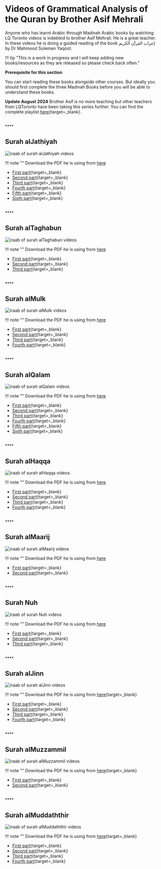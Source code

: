 # Videos of Grammatical Analysis of the Quran by Brother Asif Mehrali

Anyone who has learnt Arabic through Madinah Arabic books by watching LQ Toronto videos is indebted to brother Asif Mehrali. He is a great teacher. In these videos he is doing a guided reading of the book إعراب القرآن الكريم by Dr Mahmood Suleman Yaqoot.

!!! tip "This is a work in progress and I will keep adding new books/resources as they are released so please check back often."

**Prerequisite for this section**

You can start reading these books alongside other courses. But ideally you should first complete the three Madinah Books before you will be able to understand these books.

**Update August 2024** Brother Asif is no more teaching but other teachers from LQToronto have been taking this series further. You can find the complete playlist [here](https://www.youtube.com/playlist?list=PLbHImzKxsxxPKX4mHiFb-871vkJekLSkr){target=\_blank}. 

<br>
****

## **Surah alJathiyah**

![iraab of surah alJathiyah videos](/img/iraab-surah-aljathiyah-videos.png)

!!! note ""
Download the PDF he is using from [here](https://pathway-to-arabic.s3-us-west-2.amazonaws.com/Surah+Al-Jathiya+.pdf)

- [First part](https://archive.org/details/al-jathiya-0001){target=\_blank}
- [Second part](https://archive.org/details/al-jathiya-0005){target=\_blank}
- [Third part](https://archive.org/details/al-jathiya-0011){target=\_blank}
- [Fourth part](https://archive.org/details/al-jathiya-0016){target=\_blank}
- [Fifth part](https://archive.org/details/al-jathiya-0021-b){target=\_blank}
- [Sixth part](https://archive.org/details/al-jathiya-0028){target=\_blank}

<br>
****

## **Surah alTaghabun**

![iraab of surah alTaghabun videos](/img/iraab-surah-alTaghabun.png)

!!! note ""
Download the PDF he is using from [here](https://archive.org/details/surah-at-taghabun)

- [First part](https://archive.org/details/al-taghabun-01){target=\_blank}
- [Second part](https://archive.org/details/al-taghabun-07){target=\_blank}
- [Third part](https://archive.org/details/al-taghabun-14){target=\_blank}

<br>
****

## **Surah alMulk**

![iraab of surah alMulk videos](/img/iraab-surah-alMulk.png)

!!! note ""
Download the PDF he is using from [here](https://archive.org/details/surah-al-mulk-67-the-dominion/page/n1/mode/2up)

- [First part](https://archive.org/details/al-mulk-01){target=\_blank}
- [Second part](https://archive.org/details/al-mulk-08){target=\_blank}
- [Third part](https://archive.org/details/al-mulk-16){target=\_blank}
- [Fourth part](https://archive.org/details/al-mulk-23){target=\_blank}

<br>
****

## **Surah alQalam**

![iraab of surah alQalam videos](/img/iraab-surah-alQalam.png)

!!! note ""
Download the PDF he is using from [here](https://archive.org/details/surah-al-qalam-68-the-pen)

- [First part](https://archive.org/details/al-qalam-01){target=\_blank}
- [Second part](https://archive.org/details/al-qalam-14){target=\_blank}
- [Third part](https://archive.org/details/al-qalam-25){target=\_blank}
- [Fourth part](https://archive.org/details/al-qalam-33){target=\_blank}
- [Fifth part](https://archive.org/details/al-qalam-42){target=\_blank}
- [Sixth part](https://archive.org/details/al-qalam-46){target=\_blank}

<br>
****

## **Surah alHaqqa**

![iraab of surah alHaqqa videos](/img/iraab-surah-alHaqqa.png)

!!! note ""
Download the PDF he is using from [here](https://archive.org/details/surah-al-haqqa-69-the-inevitable)

- [First part](https://archive.org/details/al-haqqa-0001){target=\_blank}
- [Second part](https://archive.org/details/al-haqqa-0016){target=\_blank}
- [Third part](https://archive.org/details/al-haqqa-session-03){target=\_blank}
- [Fourth part](https://archive.org/details/al-haqqa-session-04){target=\_blank}

<br>
****

## **Surah alMaarij**

![iraab of surah alMaarij videos](/img/iraab-surah-alMaarij.png)

!!! note ""
Download the PDF he is using from [here](https://archive.org/details/suratul-maaarij)

- [First part](https://archive.org/details/maaarij-session-01){target=\_blank}
- [Second part](https://archive.org/details/maaarij-session-02){target=\_blank}

<br>
****

## **Surah Nuh**

![iraab of surah Nuh videos](/img/iraab-surah-Nuh.png)

!!! note ""
Download the PDF he is using from [here](https://archive.org/details/surah-nuh)

- [First part](https://www.youtube.com/watch?v=DJUKdKc1M0U){target=\_blank}
- [Second part](https://www.youtube.com/watch?v=9aE5KTg14wA){target=\_blank}
- [Third part](https://youtu.be/AA5t-dYw1f8){target=\_blank}

<br>
****

## **Surah alJinn**

![iraab of surah alJinn videos](/img/iraab-surah-alJinn.png)

!!! note ""
Download the PDF he is using from [here](https://archive.org/details/suratul-jinn_202011){target=\_blank}

- [First part](https://youtu.be/dORl2HXugGs){target=\_blank}
- [Second part](https://youtu.be/Hox0AvYg71k){target=\_blank}
- [Third part](https://youtu.be/pOifDEQ8cQ0){target=\_blank}
- [Fourth part](https://youtu.be/3OUFOw3jEEA){target=\_blank}

<br>
****

## **Surah alMuzzammil**

![iraab of surah alMuzzammil videos](/img/iraab-surah-alMuzzammil.png)

!!! note ""
Download the PDF he is using from [here](https://archive.org/details/surah-muzzammil){target=\_blank}

- [First part](https://youtu.be/_eb1bC86Sqw){target=\_blank}
- [Second part](https://youtu.be/oRlUcq0MX50){target=\_blank}

<br>
****

## **Surah alMuddaththir**

![iraab of surah alMuddaththir videos](/img/iraab-surah-alMuddaththir.png)

!!! note ""
Download the PDF he is using from [here](https://archive.org/details/74-suratul-muddaththir){target=\_blank}

- [First part](https://youtu.be/g8gDIMkIdbA){target=\_blank}
- [Second part](https://youtu.be/Xq8aJZtM73g){target=\_blank}
- [Third part](https://youtu.be/ET3p6ZxFFlQ){target=\_blank}
- [Fourth part](https://youtu.be/h07C15wEPvA){target=\_blank}

<br><br><br>
